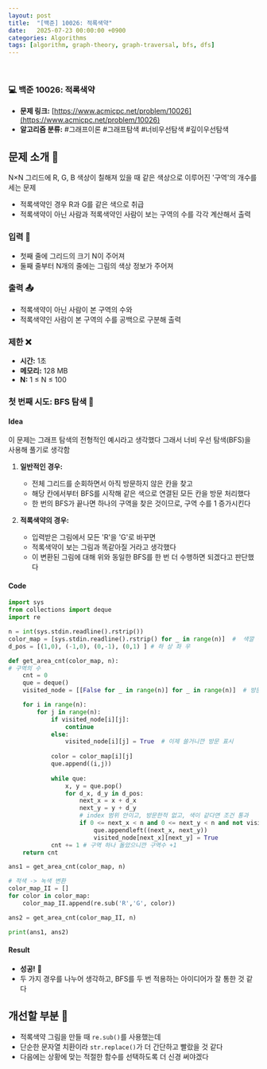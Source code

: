```yaml
---
layout: post
title:  "[백준] 10026: 적록색약"
date:   2025-07-23 00:00:00 +0900
categories: Algorithms
tags: [algorithm, graph-theory, graph-traversal, bfs, dfs]
---
```


<br>

### 💻 백준 10026: 적록색약

- **문제 링크:** [https://www.acmicpc.net/problem/10026](https://www.acmicpc.net/problem/10026)
- **알고리즘 분류:** #그래프이론 #그래프탐색 #너비우선탐색 #깊이우선탐색

## 문제 소개 🧐

N×N 그리드에 R, G, B 색상이 칠해져 있을 때
같은 색상으로 이루어진 '구역'의 개수를 세는 문제

- 적록색약인 경우 R과 G를 같은 색으로 취급
- 적록색약이 아닌 사람과 적록색약인 사람이 보는 구역의 수를 각각 계산해서 출력

### 입력 📝

- 첫째 줄에 그리드의 크기 N이 주어져
- 둘째 줄부터 N개의 줄에는 그림의 색상 정보가 주어져

### 출력 📤

- 적록색약이 아닌 사람이 본 구역의 수와
- 적록색약인 사람이 본 구역의 수를 공백으로 구분해 출력

### 제한 ❌

- **시간:** 1초
- **메모리:** 128 MB
- **N:** 1 ≤ N ≤ 100

### 첫 번째 시도: BFS 탐색 🚀

#### Idea

이 문제는 그래프 탐색의 전형적인 예시라고 생각했다
그래서 너비 우선 탐색(BFS)을 사용해 풀기로 생각함

1.  **일반적인 경우:**
    - 전체 그리드를 순회하면서 아직 방문하지 않은 칸을 찾고
    - 해당 칸에서부터 BFS를 시작해 같은 색으로 연결된 모든 칸을 방문 처리했다
    - 한 번의 BFS가 끝나면 하나의 구역을 찾은 것이므로, 구역 수를 1 증가시킨다

2.  **적록색약의 경우:**
    - 입력받은 그림에서 모든 'R'을 'G'로 바꾸면
    - 적록색약이 보는 그림과 똑같아질 거라고 생각했다
    - 이 변환된 그림에 대해 위와 동일한 BFS를 한 번 더 수행하면 되겠다고 판단했다

#### Code

```python
import sys
from collections import deque
import re

n = int(sys.stdin.readline().rstrip())
color_map = [sys.stdin.readline().rstrip() for _ in range(n)]  #  색깔 맵
d_pos = [(1,0), (-1,0), (0,-1), (0,1) ] # 하 상 좌 우

def get_area_cnt(color_map, n):
# 구역의 수
    cnt = 0
    que = deque()
    visited_node = [[False for _ in range(n)] for _ in range(n)]  # 방문한 노드 표시

    for i in range(n):
        for j in range(n):
            if visited_node[i][j]:
                continue
            else:
                visited_node[i][j] = True  # 이제 쓸거니깐 방문 표시  
        
            color = color_map[i][j]
            que.append((i,j))
        
            while que:
                x, y = que.pop()
                for d_x, d_y in d_pos:
                    next_x = x + d_x
                    next_y = y + d_y
                    # index 범위 안이고, 방문한적 없고, 색이 같다면 조건 통과
                    if 0 <= next_x < n and 0 <= next_y < n and not visited_node[next_x][next_y] and color_map[next_x][next_y] == color:
                        que.appendleft((next_x, next_y))
                        visited_node[next_x][next_y] = True
            cnt += 1 # 구역 하나 돌았으니깐 구역수 +1
    return cnt

ans1 = get_area_cnt(color_map, n)

# 적색 -> 녹색 변환
color_map_II = []
for color in color_map:
    color_map_II.append(re.sub('R','G', color))

ans2 = get_area_cnt(color_map_II, n)

print(ans1, ans2)
```

#### Result

- **성공!** 🎉
- 두 가지 경우를 나누어 생각하고, BFS를 두 번 적용하는 아이디어가 잘 통한 것 같다

## 개선할 부분 🤔

- 적록색약 그림을 만들 때 `re.sub()`를 사용했는데
- 단순한 문자열 치환이라 `str.replace()`가 더 간단하고 빨랐을 것 같다
- 다음에는 상황에 맞는 적절한 함수를 선택하도록 더 신경 써야겠다
